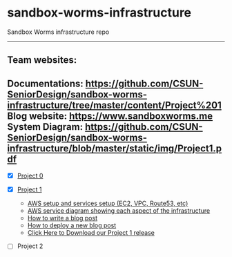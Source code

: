 # sandbox-worms-infrastructure #
Sandbox Worms infrastructure repo

----------


## Team websites: ##
  
Documentations: https://github.com/CSUN-SeniorDesign/sandbox-worms-infrastructure/tree/master/content/Project%201  
Blog website: https://www.sandboxworms.me  
System Diagram: https://github.com/CSUN-SeniorDesign/sandbox-worms-infrastructure/blob/master/static/img/Project1.pdf
----------

- [x] [Project 0](https://github.com/CSUN-SeniorDesign/sandbox-worms-infrastructure/tree/master/content/Project%200)  
- [x] [Project 1](https://github.com/CSUN-SeniorDesign/sandbox-worms-infrastructure/tree/master/content/Project%201)  
  - [AWS setup	and services setup (EC2, VPC, Route53, etc)](https://github.com/CSUN-SeniorDesign/sandbox-worms-infrastructure/blob/master/content/Project%201/design/overall_design.md)
  - [AWS service diagram showing each aspect of the infrastructure](https://github.com/CSUN-SeniorDesign/sandbox-worms-infrastructure/blob/master/static/img/Project1.pdf)
  - [How to write a blog post](https://github.com/CSUN-SeniorDesign/sandbox-worms-infrastructure/blob/master/content/Project%201/runbook/Hugo-AddPost.md)
  - [How to deploy a new blog post](https://github.com/CSUN-SeniorDesign/sandbox-worms-infrastructure/blob/master/content/Project%201/runbook/Hugo-DeployBlogPost.md)
  - [Click Here to Download our Project 1 release](https://github.com/CSUN-SeniorDesign/sandbox-worms-infrastructure/releases)

- [ ]  Project 2  
